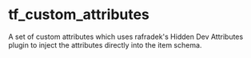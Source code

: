 # tf_custom_attributes
A set of custom attributes which uses rafradek's Hidden Dev Attributes plugin to inject the attributes directly into the item schema.
